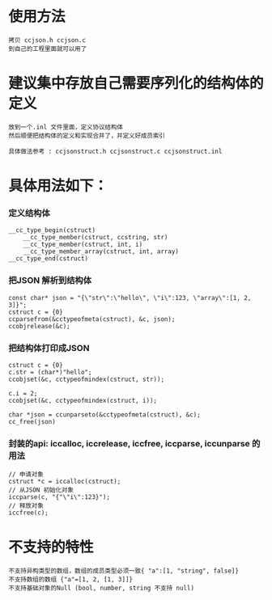 # 使用方法
    拷贝 ccjson.h ccjson.c 
    到自己的工程里面就可以用了

# 建议集中存放自己需要序列化的结构体的定义
    放到一个.inl 文件里面，定义协议结构体
    然后顺便把结构体的定义和实现合并了，并定义好成员索引

    具体做法参考 : ccjsonstruct.h ccjsonstruct.c ccjsonstruct.inl

# 具体用法如下：

### 定义结构体
    __cc_type_begin(cstruct)
        __cc_type_member(cstruct, ccstring, str) 
        __cc_type_member(cstruct, int, i) 
        __cc_type_member_array(cstruct, int, array) 
    __cc_type_end(cstruct)

### 把JSON 解析到结构体
    const char* json = "{\"str\":\"hello\", \"i\":123, \"array\":[1, 2, 3]}";
    cstruct c = {0}
    ccparsefrom(&cctypeofmeta(cstruct), &c, json);
    ccobjrelease(&c);

### 把结构体打印成JSON
    cstruct c = {0}
    c.str = (char*)"hello";    
    ccobjset(&c, cctypeofmindex(cstruct, str));

    c.i = 2;
    ccobjset(&c, cctypeofmindex(cstruct, i));

    char *json = ccunparseto(&cctypeofmeta(cstruct), &c);
    cc_free(json)

### 封装的api: iccalloc, iccrelease, iccfree, iccparse, iccunparse 的用法
    // 申请对象
    cstruct *c = iccalloc(cstruct);
    // 从JSON 初始化对象
    iccparse(c, "{"\"i\":123}");
    // 释放对象
    iccfree(c);

# 不支持的特性
    不支持异构类型的数组，数组的成员类型必须一致{ "a":[1, "string", false]}
    不支持数组的数组 {"a"=[1, 2, [1, 3]]}
    不支持基础对象的Null (bool, number, string 不支持 null)

